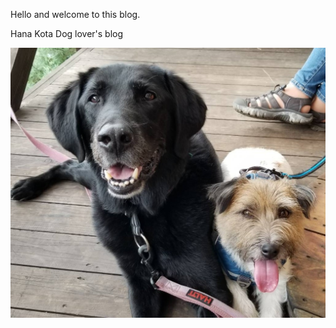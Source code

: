 Hello and welcome to this blog. 

Hana Kota Dog lover's blog

![](/images/IMG_7067%20(2).JPG "Hana＆Kota")
